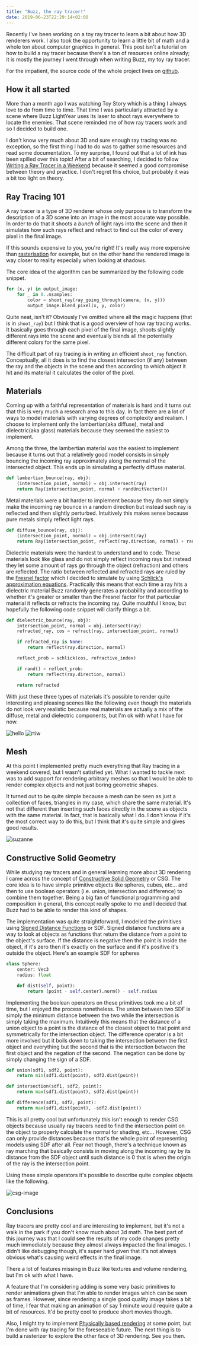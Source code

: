 ```yaml
---
title: "Buzz, the ray tracer!"
date: 2019-06-23T22:29:14+02:00
---
```


Recently I've been working on a toy ray tracer to learn a bit about how 3D
renderers work. I also took the opportunity to learn a little bit of math and a
whole ton about computer graphics in general. This post isn't a tutorial on how
to build a ray tracer because there's a ton of resources online already; it is
mostly the journey I went through when writing Buzz, my toy ray tracer.

For the impatient, the source code of the whole project lives on
[github][r3d-repo].

## How it all started

More than a month ago I was watching Toy Story which is a thing I always love
to do from time to time. That time I was particularly attracted by a scene
where Buzz LightYear uses its laser to shoot rays everywhere to locate the
enemies. That scene reminded me of how ray tracers work and so I decided to
build one.

I don't know very much about 3D and sure enough ray tracing was no exception, so
the first thing I had to do was to gather some resources and read some
documentation. To my surprise, I found out that a lot of ink has been spilled
over this topic! After a bit of searching, I decided to follow [Writing a Ray
Tracer in a Weekend][wrtiw-repo] because it seemed a good compromise between
theory and practice. I don't regret this choice, but probably it was a bit too
light on theory.

## Ray Tracing 101

A ray tracer is a type of 3D renderer whose only purpose is to transform the
description of a 3D scene into an image in the most accurate way possible. In
order to do that it shoots a _bunch_ of light rays into the scene and then it
simulates how such rays reflect and refract to find out the color of every pixel
in the final image.

If this sounds expensive to you, you're right! It's really way more expensive
than [rasterisation][rasterisation] for example, but on the other hand the
rendered image is way closer to reality especially when looking at shadows.

The core idea of the algorithm can be summarized by the following code snippet.

```python
for (x, y) in output_image:
    for _ in 0..nsamples:
        color = shoot_ray(ray_going_through(camera, (x, y)))
        output_image.blend_pixel(x, y, color)
```

Quite neat, isn't it? Obviously I've omitted where all the magic happens (that
is in `shoot_ray`) but I think that is a good overview of how ray tracing
works. It basically goes through each pixel of the final image, shoots slightly
different rays into the scene and eventually blends all the potentially
different colors for the same pixel.

The difficult part of ray tracing is in writing an efficient `shoot_ray`
function. Conceptually, all it does is to find the closest intersection (if any)
between the ray and the objects in the scene and then according to which object
it hit and its material it calculates the color of the pixel.

## Materials

Coming up with a faithful representation of materials is hard and it turns out
that this is very much a research area to this day. In fact there are a lot of
ways to model materials with varying degrees of complexity and realism. I choose
to implement only the lambertian(aka diffuse), metal and dielectric(aka glass)
materials because they seemed the easiest to implement.

Among the three, the lambertian material was the easiest to implement because it
turns out that a relatively good model consists in simply bouncing the incoming
ray approximately along the normal of the intersected object. This ends up in
simulating a perfectly diffuse material.

```python
def lambertian_bounce(ray, obj):
    (intersection_point, normal) = obj.intersect(ray)
    return Ray(intersection_point, normal + randUnitVector())
```

Metal materials were a bit harder to implement because they do not simply make
the incoming ray bounce in a random direction but instead such ray is reflected
and then slightly perturbed. Intuitively this makes sense because pure metals
simply reflect light rays.

```python
def diffuse_bounce(ray, obj):
    (intersection_point, normal) = obj.intersect(ray)
    return Ray(intersection_point, reflect(ray.direction, normal) + randUnitVector())
```

Dielectric materials were the hardest to understand and to code. These materials
look like glass and do not simply reflect incoming rays but instead they let
some amount of rays go through the object (refraction) and others are reflected.
The ratio between reflected and refracted rays are ruled by the [Fresnel
factor][fresnel-factor] which I decided to simulate by using [Schlick's
approximation equations][schlick-approx]. Practically this means that each time
a ray hits a dielectric material Buzz randomly generates a probability and
according to whether it's greater or smaller than the Fresnel factor for that
particular material it reflects or refracts the incoming ray. Quite mouthful I
know, but hopefully the following code snippet will clarify things a bit.

```python
def dielectric_bounce(ray, obj):
    intersection_point, normal = obj.intersect(ray)
    refracted_ray, cos = refract(ray, intersection_point, normal)

    if refracted_ray is None:
        return reflect(ray.direction, normal)

    reflect_prob = schlick(cos, refractive_index)

    if rand() < reflect_prob:
        return reflect(ray.direction, normal)

    return refracted
```

With just these three types of materials it's possible to render quite
interesting and pleasing scenes like the following even though the materials do
not look very realistic because real materials are actually a mix of the
diffuse, metal and dielectric components, but I'm ok with what I have for now.

![hello](/post/buzz/hello.png)
![rtiw](/post/buzz/ray-tracing-in-a-weekend-cover.png)

## Mesh

At this point I implemented pretty much everything that Ray tracing in a weekend
covered, but I wasn't satisfied yet. What I wanted to tackle next was to add
support for rendering arbitrary meshes so that I would be able to render complex
objects and not just boring geometric shapes.

It turned out to be quite simple because a mesh can be seen as just a collection
of faces, triangles in my case, which share the same material. It's not that
different than inserting such faces directly in the scene as objects with the
same material. In fact, that is basically what I do. I don't know if it's the
most correct way to do this, but I think that it's quite simple and gives good
results.

![suzanne](/post/buzz/suzanne.png)

## Constructive Solid Geometry

While studying ray tracers and in general learning more about 3D rendering I
came across the concept of [Constructive Solid Geometry][csg] or CSG. The core
idea is to have simple primitive objects like spheres, cubes, etc... and then to
use boolean operators (i.e. union, intersection and difference) to combine them
together. Being a big fan of functional programming and composition in general,
this concept really spoke to me and I decided that Buzz had to be able to render
this kind of shapes.

The implementation was quite straightforward, I modelled the primitives using
[Signed Distance Functions][signed-distance-functions] or SDF. Signed distance
functions are a way to look at objects as functions that return the distance
from a point to the object's surface. If the distance is negative then the point
is inside the object, if it's zero then it's exactly on the surface and if it's
positive it's outside the object. Here's an example SDF for spheres

```python
class Sphere:
    center: Vec3
    radius: float

    def dist(self, point):
        return (point - self.center).norm() - self.radius

```

Implementing the boolean operators on these primitives took me a bit of time,
but I enjoyed the process nonetheless. The union between two SDF is simply the
minimum distance between the two while the intersection is simply taking the
maximum. Intuitively this means that the distance of a union object to a point
is the distance of the closest object to that point and symmetrically for the
intersection object. The difference operator is a bit more involved but it boils
down to taking the intersection between the first object and everything but the
second that is the intersection between the first object and the negation of the
second. The negation can be done by simply changing the sign of a SDF.

```python
def union(sdf1, sdf2, point):
    return min(sdf1.dist(point), sdf2.dist(point))

def intersection(sdf1, sdf2, point):
    return max(sdf1.dist(point), sdf2.dist(point))

def difference(sdf1, sdf2, point):
    return max(sdf1.dist(point), -sdf2.dist(point))
```

This is all pretty cool but unfortunately this isn't enough to render CSG
objects because usually ray tracers need to find the intersection point on the
object to properly calculate the normal for shading, etc... However, CSG can
only provide distances because that's the whole point of representing models
using SDF after all. Fear not though, there's a technique known as ray marching
that basically consists in moving along the incoming ray by its distance from
the SDF object until such distance is 0 that is when the origin of the ray is
the intersection point.

Using these simple operators it's possible to describe quite complex objects
like the following.

![csg-image](/post/buzz/csg.png)

## Conclusions

Ray tracers are pretty cool and are interesting to implement, but it's not a
walk in the park if you don't know much about 3d math. The best part of this
journey was that I could see the results of my code changes pretty much
immediately because they almost always impacted the final images. I didn't like
debugging though, it's super hard given that it's not always obvious what's
causing weird effects in the final image.

There a lot of features missing in Buzz like textures and volume rendering,
but I'm ok with what I have.

A feature that I'm considering adding is some very basic primitives to render
animations given that I'm able to render images which can be seen as frames.
However, since rendering a single good quality image takes a bit of time, I fear
that making an animation of say 1 minute would require quite a bit of resources.
It'd be pretty cool to produce short movies though.

Also, I might try to implement [Physically based rendering][pbr] at some point,
but I'm done with ray tracing for the foreseeable future. The next thing is to
build a rasterizer to explore the other face of 3D rendering. See you then.

[r3d-repo]: https://github.com/danieledapo/r3d.git
[wrtiw-repo]: https://github.com/petershirley/raytracinginoneweekend
[rasterisation]: https://en.wikipedia.org/wiki/Rasterisation
[fresnel-factor]: https://en.wikipedia.org/wiki/Fresnel_equations
[schlick-approx]: https://en.wikipedia.org/wiki/Schlick's_approximation
[pbr]: https://en.wikipedia.org/wiki/Physically_based_rendering
[csg]: https://en.wikipedia.org/wiki/Constructive_solid_geometry
[signed-distance-functions]: https://en.wikipedia.org/wiki/Signed_distance_function
